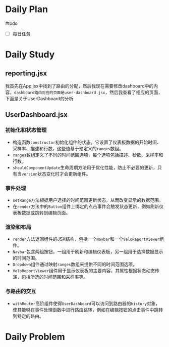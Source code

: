 # Daily Plan
#todo
- [ ] 每日任务
# Daily Study
## reporting.jsx

我首先在App.jsx中找到了路由的分配，然后我现在需要修改dashboard中的内容，`dashboard路由对应的页面是user-dashboard.jsx`，然后我查看了相应的页面，下面是关于UserDashboard的分析
## UserDashboard.jsx
### 初始化和状态管理

- 构造函数`constructor`初始化组件的状态。它设置了仪表板数据的开始时间、采样率、描述和行数，这些值基于预定义的`ranges`数组。
- `ranges`数组定义了不同的时间范围选项，每个选项包括描述、秒数、采样率和行数。
- `shouldComponentUpdate`生命周期方法用于优化性能，防止不必要的更新，只有当`version`状态变化时才会更新组件。

### 事件处理

- `setRange`方法根据用户选择的时间范围更新状态，从而改变显示的数据范围。
- 在`render`方法中的`Button`组件上绑定的点击事件会触发状态更新，例如刷新仪表板数据或跳转到编辑页面。

### 渲染和布局

- `render`方法返回组件的JSX结构，包括一个`Navbar`和一个`VeloReportViewer`组件。
- `Navbar`包含两组按钮，一组用于刷新和编辑仪表板，另一组用于选择数据显示的时间范围。
- `Dropdown`组件通过映射`ranges`数组来提供不同的时间范围选项。
- `VeloReportViewer`组件用于显示仪表板的主要内容，其属性根据状态动态传递，包括所选的时间范围和采样率等。

### 与路由的交互

- `withRouter`高阶组件使得`UserDashboard`可以访问到路由器的`history`对象，使其能够在事件处理函数中进行路由跳转，例如在编辑按钮的点击事件中跳转到特定的路由。
# Daily Problem